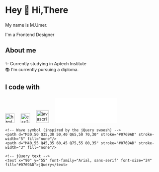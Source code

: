 <h1 align="left">Hey 👋 Hi,There</h1>

###

<p align="left">My name is M.Umer.</p>
<p align="left"> I'm a Frontend Designer </p>

###

<h2 align="left">About me</h2>

###

<p align="left">✨ Currently studying in Aptech Institute<br>📚 I'm currently pursuing a diploma.

###

<h2 align="left">I code with</h2>

###

<div align="left">


  <img src="https://cdn.jsdelivr.net/gh/devicons/devicon/icons/html5/html5-original.svg" height="30" alt="html5 logo"  />
  <img width="12" />
  <img src="https://cdn.jsdelivr.net/gh/devicons/devicon/icons/css3/css3-original.svg" height="30" alt="css3 logo"  />
  <img width="12" />
   <img src="https://cdn.jsdelivr.net/gh/devicons/devicon/icons/javascript/javascript-original.svg" height="40" alt="javascript logo"  />
  <img width="12" />



   <svg width="200" height="80" viewBox="0 0 200 80" xmlns="http://www.w3.org/2000/svg">
    <!-- Background -->
    <rect width="100%" height="100%" fill="#ffffff"/>
    
    <!-- Wave symbol (inspired by the jQuery swoosh) -->
    <path d="M30,50 Q35,30 50,40 Q65,50 70,30" stroke="#0769AD" stroke-width="5" fill="none"/>
    <path d="M40,55 Q45,35 60,45 Q75,55 80,35" stroke="#0769AD" stroke-width="3" fill="none"/>
    
    <!-- jQuery text -->
    <text x="90" y="55" font-family="Arial, sans-serif" font-size="24" fill="#0769AD">jQuery</text>
  </svg>



 
</div>

###
